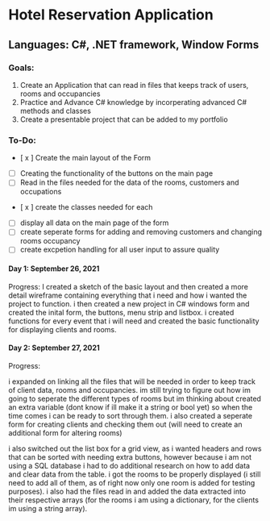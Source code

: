 # Hotel Reservation Application
## Languages: C#, .NET framework, Window Forms

### Goals:
1. Create an Application that can read in files that keeps track of users, rooms and occupancies
2. Practice and Advance C# knowledge by incorperating advanced C# methods and classes
3. Create a presentable project that can be added to my portfolio

### To-Do:
- [ x ] Create the main layout of the Form
- [ ] Creating the functionality of the buttons on the main page
- [ ] Read in the files needed for the data of the rooms, customers and occupations
- [ x ] create the classes needed for each
- [ ] display all data on the main page of the form
- [ ] create seperate forms for adding and removing customers and changing rooms occupancy
- [ ] create excpetion handling for all user input to assure quality

#### **Day 1**: September 26, 2021
Progress: 
I created a sketch of the basic layout and then created a more detail wireframe containing everything that i need and how i wanted the project to function. i then created a new project in C# windows form and created the inital form, the buttons, menu strip and listbox. i created functions for every event that i will need and created the basic functionality for displaying clients and rooms.

#### **Day 2**: September 27, 2021
Progress: 

i expanded on linking all the files that will be needed in order to keep track of client data, rooms and occupancies. im still trying to figure out how im going to seperate the different types of rooms but im thinking about created an extra variable (dont know if ill make it a string or bool yet) so when the time comes i can be ready to sort through them. i also created a seperate form for creating clients and checking them out (will need to create an additional form for altering rooms)

i also switched out the list box for a grid view, as i wanted headers and rows that can be sorted with needing extra buttons, however because i am not using a SQL database i had to do additional research on how to add data and clear data from the table. i got the rooms to be properly displayed (i still need to add all of them, as of right now only one room is added for testing purposes). i also had the files read in and added the data extracted into their respective arrays (for the rooms i am using a dictionary, for the clients im using a string array).
